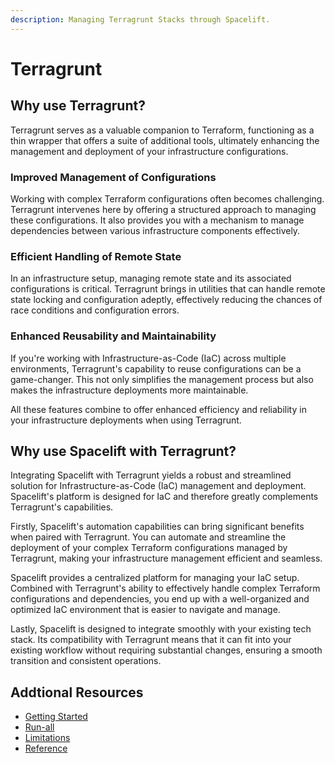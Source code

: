 ```yaml
---
description: Managing Terragrunt Stacks through Spacelift.
---
```

# Terragrunt

## Why use Terragrunt?

Terragrunt serves as a valuable companion to Terraform, functioning as a thin wrapper that offers a suite of additional tools, ultimately enhancing the management and deployment of your infrastructure configurations.

### Improved Management of Configurations

Working with complex Terraform configurations often becomes challenging. Terragrunt intervenes here by offering a structured approach to managing these configurations. It also provides you with a mechanism to manage dependencies between various infrastructure components effectively.

### Efficient Handling of Remote State

In an infrastructure setup, managing remote state and its associated configurations is critical. Terragrunt brings in utilities that can handle remote state locking and configuration adeptly, effectively reducing the chances of race conditions and configuration errors.

### Enhanced Reusability and Maintainability

If you're working with Infrastructure-as-Code (IaC) across multiple environments, Terragrunt's capability to reuse configurations can be a game-changer. This not only simplifies the management process but also makes the infrastructure deployments more maintainable.

All these features combine to offer enhanced efficiency and reliability in your infrastructure deployments when using Terragrunt.

## Why use Spacelift with Terragrunt?

Integrating Spacelift with Terragrunt yields a robust and streamlined solution for Infrastructure-as-Code (IaC) management and deployment. Spacelift's platform is designed for IaC and therefore greatly complements Terragrunt's capabilities.

Firstly, Spacelift's automation capabilities can bring significant benefits when paired with Terragrunt. You can automate and streamline the deployment of your complex Terraform configurations managed by Terragrunt, making your infrastructure management efficient and seamless.

Spacelift provides a centralized platform for managing your IaC setup. Combined with Terragrunt's ability to effectively handle complex Terraform configurations and dependencies, you end up with a well-organized and optimized IaC environment that is easier to navigate and manage.

Lastly, Spacelift is designed to integrate smoothly with your existing tech stack. Its compatibility with Terragrunt means that it can fit into your existing workflow without requiring substantial changes, ensuring a smooth transition and consistent operations.

## Addtional Resources

- [Getting Started](getting-started.md)
- [Run-all](run-all.md)
- [Limitations](limitations.md)
- [Reference](reference.md)
